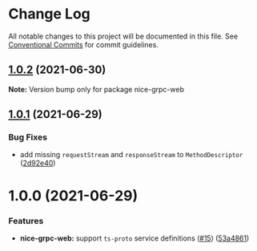 # Change Log

All notable changes to this project will be documented in this file.
See [Conventional Commits](https://conventionalcommits.org) for commit guidelines.

## [1.0.2](https://github.com/deeplay-io/nice-grpc/compare/nice-grpc-web@1.0.1...nice-grpc-web@1.0.2) (2021-06-30)

**Note:** Version bump only for package nice-grpc-web





## [1.0.1](https://github.com/deeplay-io/nice-grpc/compare/nice-grpc-web@1.0.0...nice-grpc-web@1.0.1) (2021-06-29)


### Bug Fixes

* add missing `requestStream` and `responseStream` to `MethodDescriptor` ([2d92e40](https://github.com/deeplay-io/nice-grpc/commit/2d92e40564f646d80dccbde6e5cda6a8eadf4ba3))





# 1.0.0 (2021-06-29)


### Features

* **nice-grpc-web:** support `ts-proto` service definitions ([#15](https://github.com/deeplay-io/nice-grpc/issues/15)) ([53a4861](https://github.com/deeplay-io/nice-grpc/commit/53a48610ce92263963882a68ef47bdf5ed26190c))
